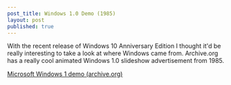 ```yaml
---
post_title: Windows 1.0 Demo (1985)
layout: post
published: true
---
```


With the recent release of Windows 10 Anniversary Edition I thought it'd be really interesting to take a look at where Windows came from.
Archive.org has a really cool animated Windows 1.0 slideshow advertisement from 1985.

<a href="https://archive.org/details/win1demo">Microsoft Windows 1 demo (archive.org)</a>
